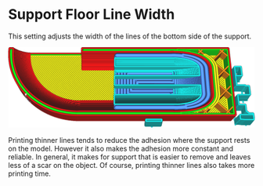Support Floor Line Width
====
This setting adjusts the width of the lines of the bottom side of the support.

<!--screenshot {
"image_path": "support_bottom_line_width.png",
"models": [
    {
        "script": "gutter_lift.scad",
        "transformation": ["mirrorZ", "scale(0.5)"]
    }
],
"camera_position": [-45, 0, 104],
"camera_lookat": [0, 0, 3],
"settings": {
    "support_enable": true,
    "support_bottom_enable": true,
    "support_bottom_line_width": 0.8
},
"layer": 65,
"colours": 64
}-->
![The support floor (darker blue) is printed with wider lines than the rest of the support](images/support_bottom_line_width.png)

Printing thinner lines tends to reduce the adhesion where the support rests on the model. However it also makes the adhesion more constant and reliable. In general, it makes for support that is easier to remove and leaves less of a scar on the object. Of course, printing thinner lines also takes more printing time.